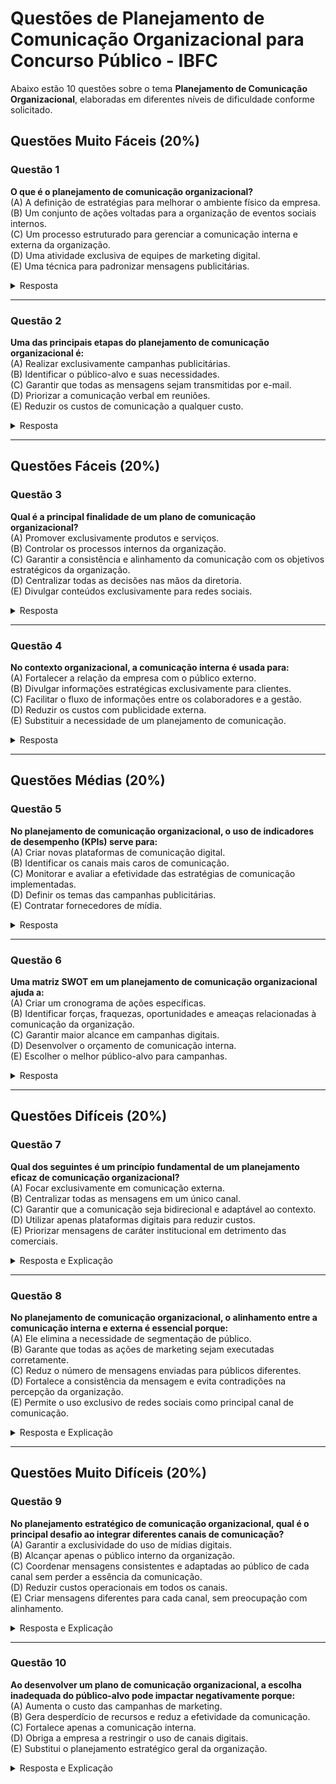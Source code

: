# Questões de Planejamento de Comunicação Organizacional para Concurso Público - IBFC

Abaixo estão 10 questões sobre o tema **Planejamento de Comunicação Organizacional**, elaboradas em diferentes níveis de dificuldade conforme solicitado.

## Questões Muito Fáceis (20%)

### Questão 1
**O que é o planejamento de comunicação organizacional?**  
(A) A definição de estratégias para melhorar o ambiente físico da empresa.  
(B) Um conjunto de ações voltadas para a organização de eventos sociais internos.  
(C) Um processo estruturado para gerenciar a comunicação interna e externa da organização.  
(D) Uma atividade exclusiva de equipes de marketing digital.  
(E) Uma técnica para padronizar mensagens publicitárias.  

<details>
<summary>Resposta</summary>
C. Um processo estruturado para gerenciar a comunicação interna e externa da organização.
</details>

---

### Questão 2
**Uma das principais etapas do planejamento de comunicação organizacional é:**  
(A) Realizar exclusivamente campanhas publicitárias.  
(B) Identificar o público-alvo e suas necessidades.  
(C) Garantir que todas as mensagens sejam transmitidas por e-mail.  
(D) Priorizar a comunicação verbal em reuniões.  
(E) Reduzir os custos de comunicação a qualquer custo.  

<details>
<summary>Resposta</summary>
B. Identificar o público-alvo e suas necessidades.
</details>

---

## Questões Fáceis (20%)

### Questão 3
**Qual é a principal finalidade de um plano de comunicação organizacional?**  
(A) Promover exclusivamente produtos e serviços.  
(B) Controlar os processos internos da organização.  
(C) Garantir a consistência e alinhamento da comunicação com os objetivos estratégicos da organização.  
(D) Centralizar todas as decisões nas mãos da diretoria.  
(E) Divulgar conteúdos exclusivamente para redes sociais.  

<details>
<summary>Resposta</summary>
C. Garantir a consistência e alinhamento da comunicação com os objetivos estratégicos da organização.
</details>

---

### Questão 4
**No contexto organizacional, a comunicação interna é usada para:**  
(A) Fortalecer a relação da empresa com o público externo.  
(B) Divulgar informações estratégicas exclusivamente para clientes.  
(C) Facilitar o fluxo de informações entre os colaboradores e a gestão.  
(D) Reduzir os custos com publicidade externa.  
(E) Substituir a necessidade de um planejamento de comunicação.  

<details>
<summary>Resposta</summary>
C. Facilitar o fluxo de informações entre os colaboradores e a gestão.
</details>

---

## Questões Médias (20%)

### Questão 5
**No planejamento de comunicação organizacional, o uso de indicadores de desempenho (KPIs) serve para:**  
(A) Criar novas plataformas de comunicação digital.  
(B) Identificar os canais mais caros de comunicação.  
(C) Monitorar e avaliar a efetividade das estratégias de comunicação implementadas.  
(D) Definir os temas das campanhas publicitárias.  
(E) Contratar fornecedores de mídia.  

<details>
<summary>Resposta</summary>
C. Monitorar e avaliar a efetividade das estratégias de comunicação implementadas.
</details>

---

### Questão 6
**Uma matriz SWOT em um planejamento de comunicação organizacional ajuda a:**  
(A) Criar um cronograma de ações específicas.  
(B) Identificar forças, fraquezas, oportunidades e ameaças relacionadas à comunicação da organização.  
(C) Garantir maior alcance em campanhas digitais.  
(D) Desenvolver o orçamento de comunicação interna.  
(E) Escolher o melhor público-alvo para campanhas.  

<details>
<summary>Resposta</summary>
B. Identificar forças, fraquezas, oportunidades e ameaças relacionadas à comunicação da organização.
</details>

---

## Questões Difíceis (20%)

### Questão 7
**Qual dos seguintes é um princípio fundamental de um planejamento eficaz de comunicação organizacional?**  
(A) Focar exclusivamente em comunicação externa.  
(B) Centralizar todas as mensagens em um único canal.  
(C) Garantir que a comunicação seja bidirecional e adaptável ao contexto.  
(D) Utilizar apenas plataformas digitais para reduzir custos.  
(E) Priorizar mensagens de caráter institucional em detrimento das comerciais.  

<details>
<summary>Resposta e Explicação</summary>
C. Garantir que a comunicação seja bidirecional e adaptável ao contexto.  
**Explicação:** Um planejamento eficaz considera o fluxo de comunicação nos dois sentidos (da organização para o público e vice-versa), além de adaptar as mensagens às necessidades de cada público.
</details>

---

### Questão 8
**No planejamento de comunicação organizacional, o alinhamento entre a comunicação interna e externa é essencial porque:**  
(A) Ele elimina a necessidade de segmentação de público.  
(B) Garante que todas as ações de marketing sejam executadas corretamente.  
(C) Reduz o número de mensagens enviadas para públicos diferentes.  
(D) Fortalece a consistência da mensagem e evita contradições na percepção da organização.  
(E) Permite o uso exclusivo de redes sociais como principal canal de comunicação.  

<details>
<summary>Resposta e Explicação</summary>
D. Fortalece a consistência da mensagem e evita contradições na percepção da organização.  
**Explicação:** O alinhamento interno e externo garante que a organização projete uma imagem coerente e fortaleça sua credibilidade perante os públicos.
</details>

---

## Questões Muito Difíceis (20%)

### Questão 9
**No planejamento estratégico de comunicação organizacional, qual é o principal desafio ao integrar diferentes canais de comunicação?**  
(A) Garantir a exclusividade do uso de mídias digitais.  
(B) Alcançar apenas o público interno da organização.  
(C) Coordenar mensagens consistentes e adaptadas ao público de cada canal sem perder a essência da comunicação.  
(D) Reduzir custos operacionais em todos os canais.  
(E) Criar mensagens diferentes para cada canal, sem preocupação com alinhamento.  

<details>
<summary>Resposta e Explicação</summary>
C. Coordenar mensagens consistentes e adaptadas ao público de cada canal sem perder a essência da comunicação.  
**Explicação:** Integrar canais exige que a organização mantenha uma mensagem coerente enquanto a adapta ao formato e ao público de cada meio, o que é um processo complexo e desafiador.
</details>

---

### Questão 10
**Ao desenvolver um plano de comunicação organizacional, a escolha inadequada do público-alvo pode impactar negativamente porque:**  
(A) Aumenta o custo das campanhas de marketing.  
(B) Gera desperdício de recursos e reduz a efetividade da comunicação.  
(C) Fortalece apenas a comunicação interna.  
(D) Obriga a empresa a restringir o uso de canais digitais.  
(E) Substitui o planejamento estratégico geral da organização.  

<details>
<summary>Resposta e Explicação</summary>
B. Gera desperdício de recursos e reduz a efetividade da comunicação.  
**Explicação:** A definição errada do público-alvo leva ao envio de mensagens irrelevantes para os receptores, reduzindo o impacto das campanhas e desperdiçando tempo e dinheiro.
</details>
